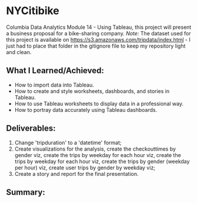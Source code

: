 # NYCitibike
Columbia Data Analytics Module 14 - Using Tableau, this project will present a business proposal for a bike-sharing company. _Note_: The dataset used for this project is available on https://s3.amazonaws.com/tripdata/index.html - I just had to 
place that folder in the gitignore file to keep my repository light and clean.

## What I Learned/Achieved:
- How to import data into Tableau.
- How to create and style worksheets, dashboards, and stories in Tableau.
- How to use Tableau worksheets to display data in a professional way.
- How to portray data accurately using Tableau dashboards. 

## Deliverables:
1. Change 'tripduration' to a 'datetime' format;
2. Create visualizations for the analysis, create the checkouttimes by gender viz, create the trips by weekday for each
   hour viz, create the trips by weekday for each hour viz, create the trips by gender (weekday per hour) viz, create
   user trips by gender by weekday viz;
3. Create a story and report for the final presentation.

## Summary:
